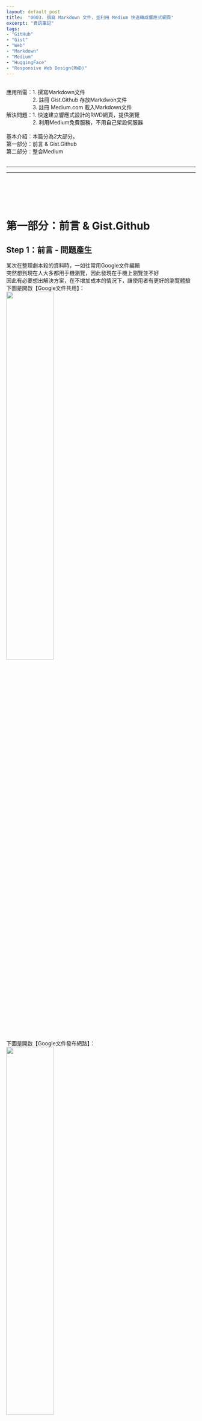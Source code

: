 ```yaml
---
layout: default_post
title:  "0003. 撰寫 Markdown 文件，並利用 Medium 快速轉成響應式網頁"
excerpt: "資訊筆記"
tags: 
- "GitHub"
- "Gist"
- "Web"
- "Markdown"
- "Medium"
- "HuggingFace"
- "Responsive Web Design(RWD)"
---
```

<div class="summary">
<br/>應用所需：1. 撰寫Markdown文件
<br/>&emsp;&emsp;&emsp;&emsp;&emsp;2. 註冊 Gist.Github 存放Markdwon文件
<br/>&emsp;&emsp;&emsp;&emsp;&emsp;3. 註冊 Medium.com 載入Markdown文件
<br/>解決問題：1. 快速建立響應式設計的RWD網頁，提供瀏覽
<br/>&emsp;&emsp;&emsp;&emsp;&emsp;2. 利用Medium免費服務，不用自己架設伺服器
<br/>
<br/>基本介紹：本篇分為2大部分。
<br/>第一部分：前言 & Gist.Github
<br/>第二部分：整合Medium
</div>
<div class="title">
    <br/><hr class="titleinner">
	<span></span>
	<hr class="titleinner"><br/>
</div>


<br/><br/>
<h1>第一部分：前言 & Gist.Github</h1>
<h2>Step 1：前言 - 問題產生</h2>
某次在整理劇本殺的資料時，一如往常用Google文件編輯
<br/>突然想到現在人大多都用手機瀏覽，因此發現在手機上瀏覽並不好
<br/>因此有必要想出解決方案，在不增加成本的情況下，讓使用者有更好的瀏覽體驗
<br/>下圖是開啟【Google文件共用】：
<br/> <img src="/assets/image/Infomation/2023_11_11/001.png" width="50%" height="50%" />

<br/>下圖是開啟【Google文件發布網路】：
<br/> <img src="/assets/image/Infomation/2023_11_11/002.png" width="50%" height="50%" />
<br/>

<h2>Step 2：前言 - Markdown</h2>
以下是Markdonw文檔，大意是：整理成某一天劇本殺可以4個人玩的劇本

``` Markdown

| 劇本名稱         | 類型                | 價格   | 時間  | 地點                                                                      | 介紹連結                                                                                                                     |
| ---------------- | ------------------- | ------ | ----- | ------------------------------------------------------------------------- | ---------------------------------------------------------------------------------------------------------------------------- |
| 一座城           | 沉浸/現代           | 600/人 | 19:00 | <a href="https://maps.app.goo.gl/jhUWb62mAJgnzFzn9">拉普星球-松山館</a>   | <a href="https://mylarpplanet.simplybook.asia/v2/#book/location/5/category/10/count/1/provider/any/">介紹</a>                |
| 窺鏡             | 懸疑/驚悚/本格/還原 | 650/人 | 19:00 | <a href="https://maps.app.goo.gl/jhUWb62mAJgnzFzn9">拉普星球-松山館</a>   | <a href="https://mylarpplanet.simplybook.asia/v2/#book/location/5/category/10/count/1/provider/any/">介紹</a>                |
| 送你一朵小花花 2 | 情感/還原           | 590/人 | 19:30 | <a href="https://maps.app.goo.gl/Brv2GKKeG8utQYTBA">410 檔案室</a>        | <a href="https://www.410larp.com.tw/scriptcontent/%E9%80%81%E4%BD%A0%E4%B8%80%E6%9C%B5%E5%B0%8F%E8%8A%B1%E8%8A%B12">介紹</a> |
| 望雀             | 推理/武俠           | 500/人 | 19:30 | <a href="https://maps.app.goo.gl/gx2sLXcHKpNs1c7M9">謀殺衛斯理-明曜館</a> | <a href="https://www.mwlarp.com/scenario/%E6%9C%9B%E9%9B%80%E5%B9%B3%E6%97%A5%E9%99%90%E5%AE%9A">介紹</a>                    |
| 雨夜感染者       | 機制/情感           | 750/人 | 19:00 | <details><summary>展開</summary><a href="https://maps.app.goo.gl/Q5gfxNKcT2saDdoDA">玩硬劇本遊戲館 </a></details>    | <a href="https://www.mwlarp.com/scenario/playhard-yuyeganranzhe">介紹</a>                                                    |


```

<br/>


<h2>Step 3：Gist.Github - 使用方法</h2>
如果有註冊Github，那麼可以從自己的Github上輸入gist. 可以轉到gist頁面。
<br/>以下是我的Github

``` Markdown
https://github.com/gotoa1234
```

<br/>在網址列上添加gist. 如下

``` Markdown
https://gist.github.com/gotoa1234
```


<br/> <img src="/assets/image/Infomation/2023_11_11/003.png" width="100%" height="100%" />
<br/>


<h2>Step 4：Gist.Github - 介紹</h2>
Gist 主要用於分享和託管小型代碼片段、文件、筆記等。
<br/>Gist 是一種輕量級的 Git 倉庫，可以包含單一文件或多個文件。

{:class="table table-bordered"}
| 優點  | 說明 |
| --- | --- | 
| 1. 輕量級 | 相較於Git，創建一個新的文檔流程簡單，權限只分公開、私有。可以在線上直接編輯檔案。 |
| 2. 方便分享 | 有提供介面，可以快速查看，並且分享代碼、文件 |
| 3. 版本控制 | 任何編輯都會在版本控制下，可追蹤 |
| 4. 嵌入功能 | 可以產生Script嵌入在任何地方 |

<br/>

<h2>Step 5：Gist.Github - 創建-1</h2>
進入gist後，於右上角選擇 + 新建檔案 
<br/> <img src="/assets/image/Infomation/2023_11_11/004.png" width="50%" height="50%" />
<br/>

<h2>Step 6：Gist.Github - 創建-2</h2>
對應下圖，說明Gist 編輯文檔的幾個功能，這個檔案於4.時可以先創建設為Secret
<br/>1. 文檔表題名稱
<br/>2. 檔案的名稱，這邊若以.md 為副檔名，會產生Markdown檔案
<br/>3. 編輯文檔內容
<br/>4. 創建這個檔案，可以選擇Private 或 Public

<br/> <img src="/assets/image/Infomation/2023_11_11/005.png" width="100%" height="100%" />
<br/>

<h2>Step 7：Gist.Github - 完成</h2>
創建完成後如為.md 檔案，會幫我們格式化顯示結果
<br/> <img src="/assets/image/Infomation/2023_11_11/006.png" width="100%" height="100%" />
<br/>

<h2>Step 8：Gist.Github - 複製嵌入碼</h2>
請在下圖的位置複製嵌入碼，如果使用Embed會錯誤。
<br/>※2023/11月時在Medium使用，當時只能用以下的方法嵌入
<br/> 正確的Medium用的崁入碼：

``` Markdown
https://gist.github.com/gotoa1234/b610129d45a5531b2867b2e47287b116#file-gistfile1-md
```

<br/> <img src="/assets/image/Infomation/2023_11_11/007.png" width="75%" height="75%" />
<br/>




<br/><br/>
<h1>第二部分：整合Medium</h1>
<h2>Step 1：Medium 介紹</h2>
<a href="https://medium.com/">Medium.com</a>是一個在線寫作和閱讀平台，免費的用戶也可以在上面做創作分享
<br/>更進階的付費會員，可以無限制的閱讀別人文章
<br/> <img src="/assets/image/Infomation/2023_11_11/008.png" width="100%" height="100%" />

<h2>Step 2：Medium 建立文章-1</h2>
註冊的相當方便，登入自己的Google帳戶即可，故跳過註冊流程
<br/>登入後 -> 選擇右上角的 `Write`
<br/> <img src="/assets/image/Infomation/2023_11_11/009.png" width="100%" height="100%" />

<h2>Step 3：Medium 建立文章-2</h2>
打開後，在空白處選擇 + 會展示出此框
<br/>選擇黑框的部分
<br/> <img src="/assets/image/Infomation/2023_11_11/011.png" width="100%" height="100%" />

<h2>Step 4：Medium 建立文章-3</h2>
將第一部分Step 8. 中的Gist崁入代碼貼上
<br/> <img src="/assets/image/Infomation/2023_11_11/012.png" width="100%" height="100%" />

<h2>Step 5：Medium 建立文章-4</h2>
接著按下Enter就會出現相連結結果
<br/> <img src="/assets/image/Infomation/2023_11_11/013.png" width="100%" height="100%" />

<h2>Step 6：Medium 發布</h2>
如果都編輯好了，就進行發布
<br/> <img src="/assets/image/Infomation/2023_11_11/014.png" width="100%" height="100%" />

<h2>Step 7：Medium 連結</h2>
發布完成後，會產生檢視連結，我們可以將此貼上到手機上瀏覽
<br/>這是我們複製後的連結：

``` Markdown
https://medium.com/@cap8825/larp-schedule-bff6f2d09500
```

<br/> <img src="/assets/image/Infomation/2023_11_11/015.png" width="100%" height="100%" />

<h2>Step 8：手機檢視-響應式</h2>
然後用手機檢視，可以發現相較於【Google doc檢視】，RWD的效果好了很多，不用用手一值往旁邊滑

<br/> <img src="/assets/image/Infomation/2023_11_11/010.png" width="50%" height="50%" />